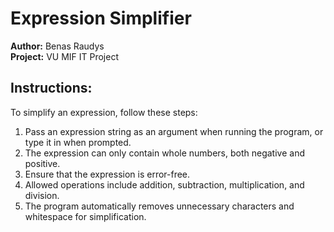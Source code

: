 # Expression Simplifier
**Author:** Benas Raudys  
**Project:** VU MIF IT Project

## Instructions:
To simplify an expression, follow these steps:

1. Pass an expression string as an argument when running the program, or type it in when prompted.
2. The expression can only contain whole numbers, both negative and positive.
3. Ensure that the expression is error-free.
4. Allowed operations include addition, subtraction, multiplication, and division.
5. The program automatically removes unnecessary characters and whitespace for simplification.
